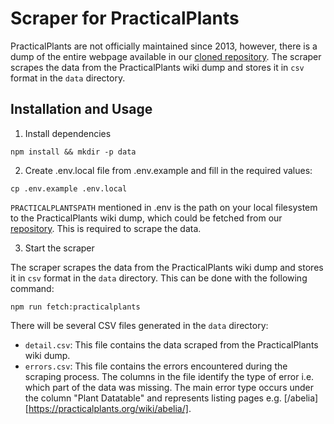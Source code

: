 # Scraper for PracticalPlants

PracticalPlants are not officially maintained since 2013, however, there is a dump of the entire webpage available in our [cloned repository](https://github.com/ElektraInitiative/practicalplants).
The scraper scrapes the data from the PracticalPlants wiki dump and stores it in `csv` format in the `data` directory.

## Installation and Usage

1. Install dependencies

```shell
npm install && mkdir -p data
```

2. Create .env.local file from .env.example and fill in the required values:

```shell
cp .env.example .env.local
```

`PRACTICALPLANTSPATH` mentioned in .env is the path on your local filesystem to the PracticalPlants wiki dump, which could be fetched from our [repository](https://github.com/ElektraInitiative/practicalplants).
This is required to scrape the data.

3. Start the scraper

The scraper scrapes the data from the PracticalPlants wiki dump and stores it in `csv` format in the `data` directory. This can be done with the following command:

```shell
npm run fetch:practicalplants
```

There will be several CSV files generated in the `data` directory:

- `detail.csv`: This file contains the data scraped from the PracticalPlants wiki dump.
- `errors.csv`: This file contains the errors encountered during the scraping process.
  The columns in the file identify the type of error i.e. which part of the data was missing.
  The main error type occurs under the column "Plant Datatable" and represents listing pages e.g. [/abelia][https://practicalplants.org/wiki/abelia/].
